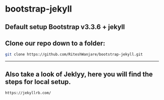 # bootstrap-jekyll
Default setup Bootstrap v3.3.6 + jekyll 
---
Clone our repo down to a folder:
---
```bash
git clone https://github.com/RiteshWanjare/bootstrap-jekyll.git
```
----
Also take a look of Jeklyy, here you will find the steps for local setup.
---
```bash
https://jekyllrb.com/
```
